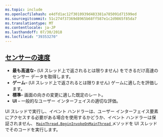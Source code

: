 ```yaml
---
ms.topic: include
ms.openlocfilehash: e4dfd1ac12f3010939d483381a785091d71599ed
ms.sourcegitcommit: 51c274f37369d8965b68ff587e1c2d9865f85da7
ms.translationtype: MT
ms.contentlocale: ja-JP
ms.lasthandoff: 07/30/2018
ms.locfileid: "39353270"
---
```

## <a name="sensor-speedxrefxamarinessentialssensorspeed"></a>[センサーの速度](xref:Xamarin.Essentials.SensorSpeed)

- **最も高速な**– (UI スレッド上で返されるとは限りません) をできるだけ高速のセンサー データを取得します。
- **ゲーム**– (UI スレッド上で返されるとは限りません) ゲームに適したを評価します。
- **標準**– 画面の向きの変更に適した既定のレート。
- **UI** – 一般的なユーザー インターフェイスの適切な評価。

UI スレッドで実行し、イベント ハンドラーは、ユーザー インターフェイス要素にアクセスする必要がある場合を使用するかどうか、イベント ハンドラーは保証されません、 [ `MainThread.BeginInvokeOnMainThread` ](~/essentials/main-thread.md)メソッドを UI スレッドでそのコードを実行します。